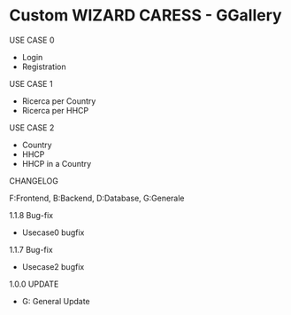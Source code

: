# Custom WIZARD CARESS - GGallery



USE CASE 0
 - Login
 - Registration

USE CASE 1
 - Ricerca per Country
 - Ricerca per HHCP

USE CASE 2
 - Country
 - HHCP
 - HHCP in a Country

CHANGELOG 

F:Frontend, B:Backend, D:Database, G:Generale

1.1.8 Bug-fix
 - Usecase0 bugfix
 
1.1.7 Bug-fix
 - Usecase2 bugfix

1.0.0 UPDATE
 - G: General Update
